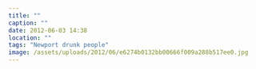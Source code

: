 ```yaml
---
title: ""
caption: ""
date: 2012-06-03 14:38
location: ""
tags: "Newport drunk people"
image: /assets/uploads/2012/06/e6274b0132bb00666f009a288b517ee0.jpg
---
```

